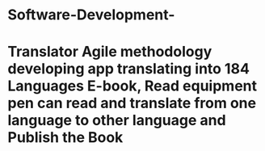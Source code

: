 # Software-Development-
# Translator Agile methodology developing app translating into 184 Languages E-book, Read equipment pen can read and translate from one language to other language and Publish the Book
